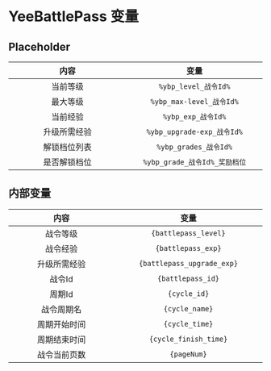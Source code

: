 # YeeBattlePass 变量

## Placeholder

|   内容   |            变量            |
|:------:|:------------------------:|
|  当前等级  |    `%ybp_level_战令Id%`    |
|  最大等级  |  `%ybp_max-level_战令Id%`  |
|  当前经验  |     `%ybp_exp_战令Id%`     |
| 升级所需经验 | `%ybp_upgrade-exp_战令Id%` |
| 解锁档位列表 |   `%ybp_grades_战令Id%`    |
| 是否解锁档位 | `%ybp_grade_战令Id%_奖励档位`  |

## 内部变量

|   内容   |             变量             |
|:------:|:--------------------------:|
|  战令等级  |    `{battlepass_level}`    |
|  战令经验  |     `{battlepass_exp}`     |
| 升级所需经验 | `{battlepass_upgrade_exp}` |
|  战令Id  |     `{battlepass_id}`      |
|  周期Id  |        `{cycle_id}`        |
| 战令周期名  |       `{cycle_name}`       |
| 周期开始时间 |       `{cycle_time}`       |
| 周期结束时间 |   `{cycle_finish_time}`    |
| 战令当前页数 |        `{pageNum}`         |

<style>
table {
    width: 100%;
}
th, td {
    width: 350px;
}
</style>
